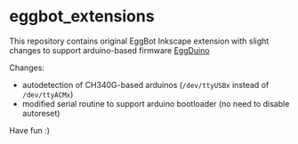 # eggbot_extensions
This repository contains original EggBot Inkscape extension with slight changes to support arduino-based firmware [EggDuino](https://github.com/cocktailyogi/EggDuino)

Changes:
* autodetection of CH340G-based arduinos (`/dev/ttyUSBx` instead of `/dev/ttyACMx`)
* modified serial routine to support arduino bootloader (no need to disable autoreset)

Have fun :)

